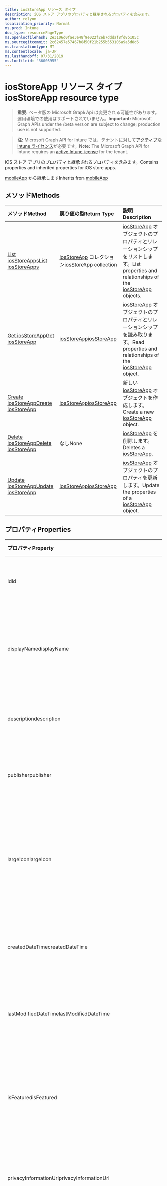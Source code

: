 ```yaml
---
title: iosStoreApp リソース タイプ
description: iOS ストア アプリのプロパティと継承されるプロパティを含みます。
author: rolyon
localization_priority: Normal
ms.prod: Intune
doc_type: resourcePageType
ms.openlocfilehash: 2e3106d0fae3e48f9e022f2eb7dddaf8fd8b105c
ms.sourcegitcommit: 2c62457e57467b8d50f21b255b553106a9a5d8d6
ms.translationtype: MT
ms.contentlocale: ja-JP
ms.lasthandoff: 07/31/2019
ms.locfileid: "36005955"
---
```

# <a name="iosstoreapp-resource-type"></a><span data-ttu-id="47dfe-103">iosStoreApp リソース タイプ</span><span class="sxs-lookup"><span data-stu-id="47dfe-103">iosStoreApp resource type</span></span>

> <span data-ttu-id="47dfe-104">**重要:** ベータ版の Microsoft Graph Api は変更される可能性があります。運用環境での使用はサポートされていません。</span><span class="sxs-lookup"><span data-stu-id="47dfe-104">**Important:** Microsoft Graph APIs under the /beta version are subject to change; production use is not supported.</span></span>

> <span data-ttu-id="47dfe-105">**注:** Microsoft Graph API for Intune では、テナントに対して[アクティブな intune ライセンス](https://go.microsoft.com/fwlink/?linkid=839381)が必要です。</span><span class="sxs-lookup"><span data-stu-id="47dfe-105">**Note:** The Microsoft Graph API for Intune requires an [active Intune license](https://go.microsoft.com/fwlink/?linkid=839381) for the tenant.</span></span>

<span data-ttu-id="47dfe-106">iOS ストア アプリのプロパティと継承されるプロパティを含みます。</span><span class="sxs-lookup"><span data-stu-id="47dfe-106">Contains properties and inherited properties for iOS store apps.</span></span>


<span data-ttu-id="47dfe-107">[mobileApp](../resources/intune-apps-mobileapp.md) から継承します</span><span class="sxs-lookup"><span data-stu-id="47dfe-107">Inherits from [mobileApp](../resources/intune-apps-mobileapp.md)</span></span>

## <a name="methods"></a><span data-ttu-id="47dfe-108">メソッド</span><span class="sxs-lookup"><span data-stu-id="47dfe-108">Methods</span></span>
|<span data-ttu-id="47dfe-109">メソッド</span><span class="sxs-lookup"><span data-stu-id="47dfe-109">Method</span></span>|<span data-ttu-id="47dfe-110">戻り値の型</span><span class="sxs-lookup"><span data-stu-id="47dfe-110">Return Type</span></span>|<span data-ttu-id="47dfe-111">説明</span><span class="sxs-lookup"><span data-stu-id="47dfe-111">Description</span></span>|
|:---|:---|:---|
|[<span data-ttu-id="47dfe-112">List iosStoreApps</span><span class="sxs-lookup"><span data-stu-id="47dfe-112">List iosStoreApps</span></span>](../api/intune-apps-iosstoreapp-list.md)|<span data-ttu-id="47dfe-113">[iosStoreApp](../resources/intune-apps-iosstoreapp.md) コレクション</span><span class="sxs-lookup"><span data-stu-id="47dfe-113">[iosStoreApp](../resources/intune-apps-iosstoreapp.md) collection</span></span>|<span data-ttu-id="47dfe-114">[iosStoreApp](../resources/intune-apps-iosstoreapp.md) オブジェクトのプロパティとリレーションシップをリストします。</span><span class="sxs-lookup"><span data-stu-id="47dfe-114">List properties and relationships of the [iosStoreApp](../resources/intune-apps-iosstoreapp.md) objects.</span></span>|
|[<span data-ttu-id="47dfe-115">Get iosStoreApp</span><span class="sxs-lookup"><span data-stu-id="47dfe-115">Get iosStoreApp</span></span>](../api/intune-apps-iosstoreapp-get.md)|[<span data-ttu-id="47dfe-116">iosStoreApp</span><span class="sxs-lookup"><span data-stu-id="47dfe-116">iosStoreApp</span></span>](../resources/intune-apps-iosstoreapp.md)|<span data-ttu-id="47dfe-117">[iosStoreApp](../resources/intune-apps-iosstoreapp.md) オブジェクトのプロパティとリレーションシップを読み取ります。</span><span class="sxs-lookup"><span data-stu-id="47dfe-117">Read properties and relationships of the [iosStoreApp](../resources/intune-apps-iosstoreapp.md) object.</span></span>|
|[<span data-ttu-id="47dfe-118">Create iosStoreApp</span><span class="sxs-lookup"><span data-stu-id="47dfe-118">Create iosStoreApp</span></span>](../api/intune-apps-iosstoreapp-create.md)|[<span data-ttu-id="47dfe-119">iosStoreApp</span><span class="sxs-lookup"><span data-stu-id="47dfe-119">iosStoreApp</span></span>](../resources/intune-apps-iosstoreapp.md)|<span data-ttu-id="47dfe-120">新しい [iosStoreApp](../resources/intune-apps-iosstoreapp.md) オブジェクトを作成します。</span><span class="sxs-lookup"><span data-stu-id="47dfe-120">Create a new [iosStoreApp](../resources/intune-apps-iosstoreapp.md) object.</span></span>|
|[<span data-ttu-id="47dfe-121">Delete iosStoreApp</span><span class="sxs-lookup"><span data-stu-id="47dfe-121">Delete iosStoreApp</span></span>](../api/intune-apps-iosstoreapp-delete.md)|<span data-ttu-id="47dfe-122">なし</span><span class="sxs-lookup"><span data-stu-id="47dfe-122">None</span></span>|<span data-ttu-id="47dfe-123">[iosStoreApp](../resources/intune-apps-iosstoreapp.md) を削除します。</span><span class="sxs-lookup"><span data-stu-id="47dfe-123">Deletes a [iosStoreApp](../resources/intune-apps-iosstoreapp.md).</span></span>|
|[<span data-ttu-id="47dfe-124">Update iosStoreApp</span><span class="sxs-lookup"><span data-stu-id="47dfe-124">Update iosStoreApp</span></span>](../api/intune-apps-iosstoreapp-update.md)|[<span data-ttu-id="47dfe-125">iosStoreApp</span><span class="sxs-lookup"><span data-stu-id="47dfe-125">iosStoreApp</span></span>](../resources/intune-apps-iosstoreapp.md)|<span data-ttu-id="47dfe-126">[iosStoreApp](../resources/intune-apps-iosstoreapp.md) オブジェクトのプロパティを更新します。</span><span class="sxs-lookup"><span data-stu-id="47dfe-126">Update the properties of a [iosStoreApp](../resources/intune-apps-iosstoreapp.md) object.</span></span>|

## <a name="properties"></a><span data-ttu-id="47dfe-127">プロパティ</span><span class="sxs-lookup"><span data-stu-id="47dfe-127">Properties</span></span>
|<span data-ttu-id="47dfe-128">プロパティ</span><span class="sxs-lookup"><span data-stu-id="47dfe-128">Property</span></span>|<span data-ttu-id="47dfe-129">型</span><span class="sxs-lookup"><span data-stu-id="47dfe-129">Type</span></span>|<span data-ttu-id="47dfe-130">説明</span><span class="sxs-lookup"><span data-stu-id="47dfe-130">Description</span></span>|
|:---|:---|:---|
|<span data-ttu-id="47dfe-131">id</span><span class="sxs-lookup"><span data-stu-id="47dfe-131">id</span></span>|<span data-ttu-id="47dfe-132">文字列</span><span class="sxs-lookup"><span data-stu-id="47dfe-132">String</span></span>|<span data-ttu-id="47dfe-133">エンティティのキー。</span><span class="sxs-lookup"><span data-stu-id="47dfe-133">Key of the entity.</span></span> <span data-ttu-id="47dfe-134">[mobileApp](../resources/intune-apps-mobileapp.md) から継承します</span><span class="sxs-lookup"><span data-stu-id="47dfe-134">Inherited from [mobileApp](../resources/intune-apps-mobileapp.md)</span></span>|
|<span data-ttu-id="47dfe-135">displayName</span><span class="sxs-lookup"><span data-stu-id="47dfe-135">displayName</span></span>|<span data-ttu-id="47dfe-136">文字列</span><span class="sxs-lookup"><span data-stu-id="47dfe-136">String</span></span>|<span data-ttu-id="47dfe-137">管理者が提供またはインポートしたアプリのタイトル。</span><span class="sxs-lookup"><span data-stu-id="47dfe-137">The admin provided or imported title of the app.</span></span> <span data-ttu-id="47dfe-138">[mobileApp](../resources/intune-apps-mobileapp.md) から継承します</span><span class="sxs-lookup"><span data-stu-id="47dfe-138">Inherited from [mobileApp](../resources/intune-apps-mobileapp.md)</span></span>|
|<span data-ttu-id="47dfe-139">description</span><span class="sxs-lookup"><span data-stu-id="47dfe-139">description</span></span>|<span data-ttu-id="47dfe-140">String</span><span class="sxs-lookup"><span data-stu-id="47dfe-140">String</span></span>|<span data-ttu-id="47dfe-141">アプリの説明。</span><span class="sxs-lookup"><span data-stu-id="47dfe-141">The description of the app.</span></span> <span data-ttu-id="47dfe-142">[mobileApp](../resources/intune-apps-mobileapp.md) から継承します</span><span class="sxs-lookup"><span data-stu-id="47dfe-142">Inherited from [mobileApp](../resources/intune-apps-mobileapp.md)</span></span>|
|<span data-ttu-id="47dfe-143">publisher</span><span class="sxs-lookup"><span data-stu-id="47dfe-143">publisher</span></span>|<span data-ttu-id="47dfe-144">String</span><span class="sxs-lookup"><span data-stu-id="47dfe-144">String</span></span>|<span data-ttu-id="47dfe-145">アプリの発行元。</span><span class="sxs-lookup"><span data-stu-id="47dfe-145">The publisher of the app.</span></span> <span data-ttu-id="47dfe-146">[mobileApp](../resources/intune-apps-mobileapp.md) から継承します</span><span class="sxs-lookup"><span data-stu-id="47dfe-146">Inherited from [mobileApp](../resources/intune-apps-mobileapp.md)</span></span>|
|<span data-ttu-id="47dfe-147">largeIcon</span><span class="sxs-lookup"><span data-stu-id="47dfe-147">largeIcon</span></span>|[<span data-ttu-id="47dfe-148">mimeContent</span><span class="sxs-lookup"><span data-stu-id="47dfe-148">mimeContent</span></span>](../resources/intune-shared-mimecontent.md)|<span data-ttu-id="47dfe-149">アプリの詳細に表示され、アイコンのアップロードに使用される大きいアイコン。</span><span class="sxs-lookup"><span data-stu-id="47dfe-149">The large icon, to be displayed in the app details and used for upload of the icon.</span></span> <span data-ttu-id="47dfe-150">[mobileApp](../resources/intune-apps-mobileapp.md) から継承します</span><span class="sxs-lookup"><span data-stu-id="47dfe-150">Inherited from [mobileApp](../resources/intune-apps-mobileapp.md)</span></span>|
|<span data-ttu-id="47dfe-151">createdDateTime</span><span class="sxs-lookup"><span data-stu-id="47dfe-151">createdDateTime</span></span>|<span data-ttu-id="47dfe-152">DateTimeOffset</span><span class="sxs-lookup"><span data-stu-id="47dfe-152">DateTimeOffset</span></span>|<span data-ttu-id="47dfe-153">アプリが作成された日時。</span><span class="sxs-lookup"><span data-stu-id="47dfe-153">The date and time the app was created.</span></span> <span data-ttu-id="47dfe-154">[mobileApp](../resources/intune-apps-mobileapp.md) から継承します</span><span class="sxs-lookup"><span data-stu-id="47dfe-154">Inherited from [mobileApp](../resources/intune-apps-mobileapp.md)</span></span>|
|<span data-ttu-id="47dfe-155">lastModifiedDateTime</span><span class="sxs-lookup"><span data-stu-id="47dfe-155">lastModifiedDateTime</span></span>|<span data-ttu-id="47dfe-156">DateTimeOffset</span><span class="sxs-lookup"><span data-stu-id="47dfe-156">DateTimeOffset</span></span>|<span data-ttu-id="47dfe-157">アプリが最後に変更された日時。</span><span class="sxs-lookup"><span data-stu-id="47dfe-157">The date and time the app was last modified.</span></span> <span data-ttu-id="47dfe-158">[mobileApp](../resources/intune-apps-mobileapp.md) から継承します</span><span class="sxs-lookup"><span data-stu-id="47dfe-158">Inherited from [mobileApp](../resources/intune-apps-mobileapp.md)</span></span>|
|<span data-ttu-id="47dfe-159">isFeatured</span><span class="sxs-lookup"><span data-stu-id="47dfe-159">isFeatured</span></span>|<span data-ttu-id="47dfe-160">Boolean</span><span class="sxs-lookup"><span data-stu-id="47dfe-160">Boolean</span></span>|<span data-ttu-id="47dfe-161">アプリが管理者のおすすめとしてマークされたかどうかを示す値。[mobileApp](../resources/intune-apps-mobileapp.md) から継承します</span><span class="sxs-lookup"><span data-stu-id="47dfe-161">The value indicating whether the app is marked as featured by the admin. Inherited from [mobileApp](../resources/intune-apps-mobileapp.md)</span></span>|
|<span data-ttu-id="47dfe-162">privacyInformationUrl</span><span class="sxs-lookup"><span data-stu-id="47dfe-162">privacyInformationUrl</span></span>|<span data-ttu-id="47dfe-163">String</span><span class="sxs-lookup"><span data-stu-id="47dfe-163">String</span></span>|<span data-ttu-id="47dfe-164">プライバシーに関する声明の URL。</span><span class="sxs-lookup"><span data-stu-id="47dfe-164">The privacy statement Url.</span></span> <span data-ttu-id="47dfe-165">[mobileApp](../resources/intune-apps-mobileapp.md) から継承します</span><span class="sxs-lookup"><span data-stu-id="47dfe-165">Inherited from [mobileApp](../resources/intune-apps-mobileapp.md)</span></span>|
|<span data-ttu-id="47dfe-166">informationUrl</span><span class="sxs-lookup"><span data-stu-id="47dfe-166">informationUrl</span></span>|<span data-ttu-id="47dfe-167">String</span><span class="sxs-lookup"><span data-stu-id="47dfe-167">String</span></span>|<span data-ttu-id="47dfe-168">詳細情報の URL。</span><span class="sxs-lookup"><span data-stu-id="47dfe-168">The more information Url.</span></span> <span data-ttu-id="47dfe-169">[mobileApp](../resources/intune-apps-mobileapp.md) から継承します</span><span class="sxs-lookup"><span data-stu-id="47dfe-169">Inherited from [mobileApp](../resources/intune-apps-mobileapp.md)</span></span>|
|<span data-ttu-id="47dfe-170">owner</span><span class="sxs-lookup"><span data-stu-id="47dfe-170">owner</span></span>|<span data-ttu-id="47dfe-171">String</span><span class="sxs-lookup"><span data-stu-id="47dfe-171">String</span></span>|<span data-ttu-id="47dfe-172">アプリの所有者。</span><span class="sxs-lookup"><span data-stu-id="47dfe-172">The owner of the app.</span></span> <span data-ttu-id="47dfe-173">[mobileApp](../resources/intune-apps-mobileapp.md) から継承します</span><span class="sxs-lookup"><span data-stu-id="47dfe-173">Inherited from [mobileApp](../resources/intune-apps-mobileapp.md)</span></span>|
|<span data-ttu-id="47dfe-174">developer</span><span class="sxs-lookup"><span data-stu-id="47dfe-174">developer</span></span>|<span data-ttu-id="47dfe-175">String</span><span class="sxs-lookup"><span data-stu-id="47dfe-175">String</span></span>|<span data-ttu-id="47dfe-176">アプリの開発者。</span><span class="sxs-lookup"><span data-stu-id="47dfe-176">The developer of the app.</span></span> <span data-ttu-id="47dfe-177">[mobileApp](../resources/intune-apps-mobileapp.md) から継承します</span><span class="sxs-lookup"><span data-stu-id="47dfe-177">Inherited from [mobileApp](../resources/intune-apps-mobileapp.md)</span></span>|
|<span data-ttu-id="47dfe-178">notes</span><span class="sxs-lookup"><span data-stu-id="47dfe-178">notes</span></span>|<span data-ttu-id="47dfe-179">String</span><span class="sxs-lookup"><span data-stu-id="47dfe-179">String</span></span>|<span data-ttu-id="47dfe-180">アプリ用のメモ。</span><span class="sxs-lookup"><span data-stu-id="47dfe-180">Notes for the app.</span></span> <span data-ttu-id="47dfe-181">[mobileApp](../resources/intune-apps-mobileapp.md) から継承します</span><span class="sxs-lookup"><span data-stu-id="47dfe-181">Inherited from [mobileApp](../resources/intune-apps-mobileapp.md)</span></span>|
|<span data-ttu-id="47dfe-182">uploadState</span><span class="sxs-lookup"><span data-stu-id="47dfe-182">uploadState</span></span>|<span data-ttu-id="47dfe-183">Int32</span><span class="sxs-lookup"><span data-stu-id="47dfe-183">Int32</span></span>|<span data-ttu-id="47dfe-184">アップロード状態。</span><span class="sxs-lookup"><span data-stu-id="47dfe-184">The upload state.</span></span> <span data-ttu-id="47dfe-185">[mobileApp](../resources/intune-apps-mobileapp.md) から継承します</span><span class="sxs-lookup"><span data-stu-id="47dfe-185">Inherited from [mobileApp](../resources/intune-apps-mobileapp.md)</span></span>|
|<span data-ttu-id="47dfe-186">publishingState</span><span class="sxs-lookup"><span data-stu-id="47dfe-186">publishingState</span></span>|[<span data-ttu-id="47dfe-187">mobileAppPublishingState</span><span class="sxs-lookup"><span data-stu-id="47dfe-187">mobileAppPublishingState</span></span>](../resources/intune-apps-mobileapppublishingstate.md)|<span data-ttu-id="47dfe-188">アプリの発行の状態。</span><span class="sxs-lookup"><span data-stu-id="47dfe-188">The publishing state for the app.</span></span> <span data-ttu-id="47dfe-189">アプリが発行されていない限り、アプリを割り当てることができません。</span><span class="sxs-lookup"><span data-stu-id="47dfe-189">The app cannot be assigned unless the app is published.</span></span> <span data-ttu-id="47dfe-190">[MobileApp](../resources/intune-apps-mobileapp.md)から継承されます。</span><span class="sxs-lookup"><span data-stu-id="47dfe-190">Inherited from [mobileApp](../resources/intune-apps-mobileapp.md).</span></span> <span data-ttu-id="47dfe-191">可能な値は、`notPublished`、`processing`、`published` です。</span><span class="sxs-lookup"><span data-stu-id="47dfe-191">Possible values are: `notPublished`, `processing`, `published`.</span></span>|
|<span data-ttu-id="47dfe-192">isAssigned</span><span class="sxs-lookup"><span data-stu-id="47dfe-192">isAssigned</span></span>|<span data-ttu-id="47dfe-193">Boolean</span><span class="sxs-lookup"><span data-stu-id="47dfe-193">Boolean</span></span>|<span data-ttu-id="47dfe-194">アプリが少なくとも1つのグループに割り当てられているかどうかを示す値。</span><span class="sxs-lookup"><span data-stu-id="47dfe-194">The value indicating whether the app is assigned to at least one group.</span></span> <span data-ttu-id="47dfe-195">[mobileApp](../resources/intune-apps-mobileapp.md) から継承します</span><span class="sxs-lookup"><span data-stu-id="47dfe-195">Inherited from [mobileApp](../resources/intune-apps-mobileapp.md)</span></span>|
|<span data-ttu-id="47dfe-196">roleScopeTagIds</span><span class="sxs-lookup"><span data-stu-id="47dfe-196">roleScopeTagIds</span></span>|<span data-ttu-id="47dfe-197">文字列コレクション</span><span class="sxs-lookup"><span data-stu-id="47dfe-197">String collection</span></span>|<span data-ttu-id="47dfe-198">このモバイルアプリの範囲タグ id のリスト。</span><span class="sxs-lookup"><span data-stu-id="47dfe-198">List of scope tag ids for this mobile app.</span></span> <span data-ttu-id="47dfe-199">[mobileApp](../resources/intune-apps-mobileapp.md) から継承します</span><span class="sxs-lookup"><span data-stu-id="47dfe-199">Inherited from [mobileApp](../resources/intune-apps-mobileapp.md)</span></span>|
|<span data-ttu-id="47dfe-200">dependentAppCount</span><span class="sxs-lookup"><span data-stu-id="47dfe-200">dependentAppCount</span></span>|<span data-ttu-id="47dfe-201">Int32</span><span class="sxs-lookup"><span data-stu-id="47dfe-201">Int32</span></span>|<span data-ttu-id="47dfe-202">子アプリが持つ依存関係の合計数。</span><span class="sxs-lookup"><span data-stu-id="47dfe-202">The total number of dependencies the child app has.</span></span> <span data-ttu-id="47dfe-203">[mobileApp](../resources/intune-apps-mobileapp.md) から継承します</span><span class="sxs-lookup"><span data-stu-id="47dfe-203">Inherited from [mobileApp](../resources/intune-apps-mobileapp.md)</span></span>|
|<span data-ttu-id="47dfe-204">bundleId</span><span class="sxs-lookup"><span data-stu-id="47dfe-204">bundleId</span></span>|<span data-ttu-id="47dfe-205">String</span><span class="sxs-lookup"><span data-stu-id="47dfe-205">String</span></span>|<span data-ttu-id="47dfe-206">ID 名。</span><span class="sxs-lookup"><span data-stu-id="47dfe-206">The Identity Name.</span></span>|
|<span data-ttu-id="47dfe-207">appStoreUrl</span><span class="sxs-lookup"><span data-stu-id="47dfe-207">appStoreUrl</span></span>|<span data-ttu-id="47dfe-208">String</span><span class="sxs-lookup"><span data-stu-id="47dfe-208">String</span></span>|<span data-ttu-id="47dfe-209">Apple App Store の URL。</span><span class="sxs-lookup"><span data-stu-id="47dfe-209">The Apple App Store URL</span></span>|
|<span data-ttu-id="47dfe-210">applicableDeviceType</span><span class="sxs-lookup"><span data-stu-id="47dfe-210">applicableDeviceType</span></span>|[<span data-ttu-id="47dfe-211">iosDeviceType</span><span class="sxs-lookup"><span data-stu-id="47dfe-211">iosDeviceType</span></span>](../resources/intune-apps-iosdevicetype.md)|<span data-ttu-id="47dfe-212">このアプリを実行できる iOS アーキテクチャ。</span><span class="sxs-lookup"><span data-stu-id="47dfe-212">The iOS architecture for which this app can run on.</span></span>|
|<span data-ttu-id="47dfe-213">minimumSupportedOperatingSystem</span><span class="sxs-lookup"><span data-stu-id="47dfe-213">minimumSupportedOperatingSystem</span></span>|[<span data-ttu-id="47dfe-214">iosMinimumOperatingSystem</span><span class="sxs-lookup"><span data-stu-id="47dfe-214">iosMinimumOperatingSystem</span></span>](../resources/intune-apps-iosminimumoperatingsystem.md)|<span data-ttu-id="47dfe-215">該当するオペレーティング システムの最小の値です。</span><span class="sxs-lookup"><span data-stu-id="47dfe-215">The value for the minimum applicable operating system.</span></span>|

## <a name="relationships"></a><span data-ttu-id="47dfe-216">リレーションシップ</span><span class="sxs-lookup"><span data-stu-id="47dfe-216">Relationships</span></span>
|<span data-ttu-id="47dfe-217">リレーションシップ</span><span class="sxs-lookup"><span data-stu-id="47dfe-217">Relationship</span></span>|<span data-ttu-id="47dfe-218">型</span><span class="sxs-lookup"><span data-stu-id="47dfe-218">Type</span></span>|<span data-ttu-id="47dfe-219">説明</span><span class="sxs-lookup"><span data-stu-id="47dfe-219">Description</span></span>|
|:---|:---|:---|
|<span data-ttu-id="47dfe-220">categories</span><span class="sxs-lookup"><span data-stu-id="47dfe-220">categories</span></span>|<span data-ttu-id="47dfe-221">[mobileAppCategory](../resources/intune-apps-mobileappcategory.md) コレクション</span><span class="sxs-lookup"><span data-stu-id="47dfe-221">[mobileAppCategory](../resources/intune-apps-mobileappcategory.md) collection</span></span>|<span data-ttu-id="47dfe-222">このアプリのカテゴリのリスト。</span><span class="sxs-lookup"><span data-stu-id="47dfe-222">The list of categories for this app.</span></span> <span data-ttu-id="47dfe-223">[mobileApp](../resources/intune-apps-mobileapp.md) から継承します</span><span class="sxs-lookup"><span data-stu-id="47dfe-223">Inherited from [mobileApp](../resources/intune-apps-mobileapp.md)</span></span>|
|<span data-ttu-id="47dfe-224">assignments</span><span class="sxs-lookup"><span data-stu-id="47dfe-224">assignments</span></span>|<span data-ttu-id="47dfe-225">[mobileAppAssignment](../resources/intune-apps-mobileappassignment.md) コレクション</span><span class="sxs-lookup"><span data-stu-id="47dfe-225">[mobileAppAssignment](../resources/intune-apps-mobileappassignment.md) collection</span></span>|<span data-ttu-id="47dfe-226">このモバイル アプリのグループ割り当てのリスト。</span><span class="sxs-lookup"><span data-stu-id="47dfe-226">The list of group assignments for this mobile app.</span></span> <span data-ttu-id="47dfe-227">[mobileApp](../resources/intune-apps-mobileapp.md) から継承します</span><span class="sxs-lookup"><span data-stu-id="47dfe-227">Inherited from [mobileApp](../resources/intune-apps-mobileapp.md)</span></span>|
|<span data-ttu-id="47dfe-228">installSummary</span><span class="sxs-lookup"><span data-stu-id="47dfe-228">installSummary</span></span>|[<span data-ttu-id="47dfe-229">mobileAppInstallSummary</span><span class="sxs-lookup"><span data-stu-id="47dfe-229">mobileAppInstallSummary</span></span>](../resources/intune-apps-mobileappinstallsummary.md)|<span data-ttu-id="47dfe-230">モバイル アプリ インストール概要です。</span><span class="sxs-lookup"><span data-stu-id="47dfe-230">Mobile App Install Summary.</span></span> <span data-ttu-id="47dfe-231">[mobileApp](../resources/intune-apps-mobileapp.md) から継承します</span><span class="sxs-lookup"><span data-stu-id="47dfe-231">Inherited from [mobileApp](../resources/intune-apps-mobileapp.md)</span></span>|
|<span data-ttu-id="47dfe-232">deviceStatuses</span><span class="sxs-lookup"><span data-stu-id="47dfe-232">deviceStatuses</span></span>|<span data-ttu-id="47dfe-233">[mobileAppInstallStatus](../resources/intune-apps-mobileappinstallstatus.md)コレクション</span><span class="sxs-lookup"><span data-stu-id="47dfe-233">[mobileAppInstallStatus](../resources/intune-apps-mobileappinstallstatus.md) collection</span></span>|<span data-ttu-id="47dfe-234">このモバイルアプリのインストール状態のリスト。</span><span class="sxs-lookup"><span data-stu-id="47dfe-234">The list of installation states for this mobile app.</span></span> <span data-ttu-id="47dfe-235">[mobileApp](../resources/intune-apps-mobileapp.md) から継承します</span><span class="sxs-lookup"><span data-stu-id="47dfe-235">Inherited from [mobileApp](../resources/intune-apps-mobileapp.md)</span></span>|
|<span data-ttu-id="47dfe-236">userStatuses</span><span class="sxs-lookup"><span data-stu-id="47dfe-236">userStatuses</span></span>|<span data-ttu-id="47dfe-237">[Userappinstallstatus](../resources/intune-apps-userappinstallstatus.md)コレクション</span><span class="sxs-lookup"><span data-stu-id="47dfe-237">[userAppInstallStatus](../resources/intune-apps-userappinstallstatus.md) collection</span></span>|<span data-ttu-id="47dfe-238">このモバイルアプリのインストール状態のリスト。</span><span class="sxs-lookup"><span data-stu-id="47dfe-238">The list of installation states for this mobile app.</span></span> <span data-ttu-id="47dfe-239">[mobileApp](../resources/intune-apps-mobileapp.md) から継承します</span><span class="sxs-lookup"><span data-stu-id="47dfe-239">Inherited from [mobileApp](../resources/intune-apps-mobileapp.md)</span></span>|
|<span data-ttu-id="47dfe-240">関連性</span><span class="sxs-lookup"><span data-stu-id="47dfe-240">relationships</span></span>|<span data-ttu-id="47dfe-241">[mobileAppRelationship](../resources/intune-apps-mobileapprelationship.md)コレクション</span><span class="sxs-lookup"><span data-stu-id="47dfe-241">[mobileAppRelationship](../resources/intune-apps-mobileapprelationship.md) collection</span></span>|<span data-ttu-id="47dfe-242">このモバイルアプリのリレーションシップのリスト。</span><span class="sxs-lookup"><span data-stu-id="47dfe-242">List of relationships for this mobile app.</span></span> <span data-ttu-id="47dfe-243">[mobileApp](../resources/intune-apps-mobileapp.md) から継承します</span><span class="sxs-lookup"><span data-stu-id="47dfe-243">Inherited from [mobileApp](../resources/intune-apps-mobileapp.md)</span></span>|

## <a name="json-representation"></a><span data-ttu-id="47dfe-244">JSON 表記</span><span class="sxs-lookup"><span data-stu-id="47dfe-244">JSON Representation</span></span>
<span data-ttu-id="47dfe-245">以下は、リソースの JSON 表記です。</span><span class="sxs-lookup"><span data-stu-id="47dfe-245">Here is a JSON representation of the resource.</span></span>
<!-- {
  "blockType": "resource",
  "keyProperty": "id",
  "@odata.type": "microsoft.graph.iosStoreApp"
}
-->
``` json
{
  "@odata.type": "#microsoft.graph.iosStoreApp",
  "id": "String (identifier)",
  "displayName": "String",
  "description": "String",
  "publisher": "String",
  "largeIcon": {
    "@odata.type": "microsoft.graph.mimeContent",
    "type": "String",
    "value": "binary"
  },
  "createdDateTime": "String (timestamp)",
  "lastModifiedDateTime": "String (timestamp)",
  "isFeatured": true,
  "privacyInformationUrl": "String",
  "informationUrl": "String",
  "owner": "String",
  "developer": "String",
  "notes": "String",
  "uploadState": 1024,
  "publishingState": "String",
  "isAssigned": true,
  "roleScopeTagIds": [
    "String"
  ],
  "dependentAppCount": 1024,
  "bundleId": "String",
  "appStoreUrl": "String",
  "applicableDeviceType": {
    "@odata.type": "microsoft.graph.iosDeviceType",
    "iPad": true,
    "iPhoneAndIPod": true
  },
  "minimumSupportedOperatingSystem": {
    "@odata.type": "microsoft.graph.iosMinimumOperatingSystem",
    "v8_0": true,
    "v9_0": true,
    "v10_0": true,
    "v11_0": true,
    "v12_0": true
  }
}
```





